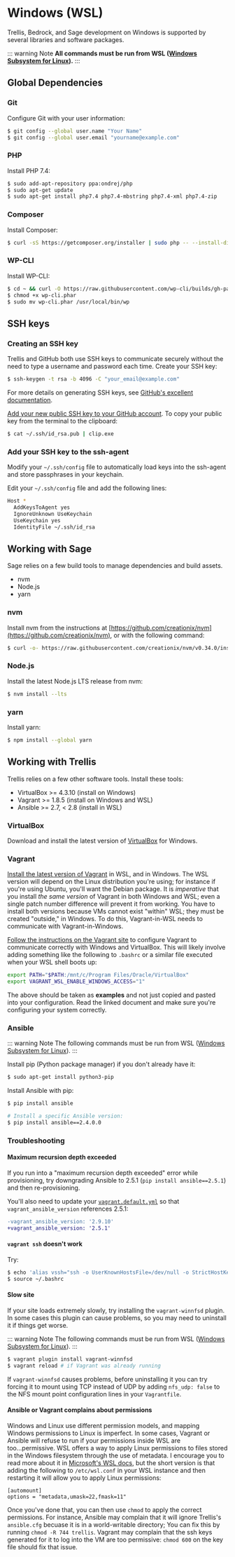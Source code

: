 # Windows (WSL)

Trellis, Bedrock, and Sage development on Windows is supported by several libraries and software packages. 

::: warning Note
**All commands must be run from WSL ([Windows Subsystem for Linux](https://docs.microsoft.com/en-us/windows/wsl/install-win10)).**
:::

## Global Dependencies

### Git

Configure Git with your user information:

```bash
$ git config --global user.name "Your Name"
$ git config --global user.email "yourname@example.com"
```

### PHP

Install PHP 7.4:

```bash
$ sudo add-apt-repository ppa:ondrej/php
$ sudo apt-get update
$ sudo apt-get install php7.4 php7.4-mbstring php7.4-xml php7.4-zip
```

### Composer

Install Composer:

```bash
$ curl -sS https://getcomposer.org/installer | sudo php -- --install-dir=/usr/local/bin --filename=composer
```

### WP-CLI

Install WP-CLI:

```bash
$ cd ~ && curl -O https://raw.githubusercontent.com/wp-cli/builds/gh-pages/phar/wp-cli.phar
$ chmod +x wp-cli.phar
$ sudo mv wp-cli.phar /usr/local/bin/wp
```

## SSH keys

### Creating an SSH key

Trellis and GitHub both use SSH keys to communicate securely without the need to type a username and password each time. Create your SSH key:

```bash
$ ssh-keygen -t rsa -b 4096 -C "your_email@example.com"
```

For more details on generating SSH keys, see [GitHub's excellent documentation](https://help.github.com/articles/generating-a-new-ssh-key-and-adding-it-to-the-ssh-agent/).

[Add your new public SSH key to your GitHub account](https://github.com/settings/ssh/new). To copy your public key from the terminal to the clipboard:

```bash
$ cat ~/.ssh/id_rsa.pub | clip.exe
```

### Add your SSH key to the ssh-agent

Modify your `~/.ssh/config` file to automatically load keys into the ssh-agent and store passphrases in your keychain.

Edit your `~/.ssh/config` file and add the following lines:

```bash
Host *
  AddKeysToAgent yes
  IgnoreUnknown UseKeychain
  UseKeychain yes
  IdentityFile ~/.ssh/id_rsa
```

## Working with Sage

Sage relies on a few build tools to manage dependencies and build assets.

- nvm
- Node.js
- yarn

### nvm

Install nvm from the instructions at [https://github.com/creationix/nvm](https://github.com/creationix/nvm), or with the following command:

```bash
$ curl -o- https://raw.githubusercontent.com/creationix/nvm/v0.34.0/install.sh | bash
```

### Node.js

Install the latest Node.js LTS release from nvm:

```bash
$ nvm install --lts
```

### yarn

Install yarn:

```bash
$ npm install --global yarn
```

## Working with Trellis

Trellis relies on a few other software tools. Install these tools:

- VirtualBox >= 4.3.10 (install on Windows)
- Vagrant >= 1.8.5 (install on Windows and WSL)
- Ansible >= 2.7, < 2.8 (install in WSL)


### VirtualBox

Download and install the latest version of [VirtualBox](https://www.virtualbox.org/wiki/Downloads) for Windows.

### Vagrant

[Install the latest version of Vagrant](https://www.vagrantup.com/downloads.html) in WSL, and in Windows. The WSL version will depend on the Linux distribution you're using; for instance if you're using Ubuntu, you'll want the Debian package. It is *imperative* that you install *the same version* of Vagrant in both Windows and WSL; even a single patch number difference will prevent it from working. You have to install both versions because VMs cannot exist "within" WSL; they must be created "outside," in Windows. To do this, Vagrant-in-WSL needs to communicate with Vagrant-in-Windows.

[Follow the instructions on the Vagrant site](https://www.vagrantup.com/docs/other/wsl.html) to configure Vagrant to communicate correctly with Windows and VirtualBox. This will likely involve adding something like the following to `.bashrc` or a similar file executed when your WSL shell boots up:

```bash
export PATH="$PATH:/mnt/c/Program Files/Oracle/VirtualBox"
export VAGRANT_WSL_ENABLE_WINDOWS_ACCESS="1"
```

The above should be taken as **examples** and not just copied and pasted into your configuration. Read the linked document and make sure you're configuring your system correctly.

### Ansible

::: warning Note
The following commands must be run from WSL ([Windows Subsystem for Linux](https://docs.microsoft.com/en-us/windows/wsl/install-win10)).
:::

Install pip (Python package manager) if you don't already have it:

```bash
$ sudo apt-get install python3-pip
```

Install Ansible with pip:
```bash
$ pip install ansible

# Install a specific Ansible version:
$ pip install ansible==2.4.0.0
```

### Troubleshooting

#### Maximum recursion depth exceeded

If you run into a "maximum recursion depth exceeded" error while provisioning, try downgrading Ansible to 2.5.1 (`pip install ansible==2.5.1`) and then re-provisioning.

You'll also need to update your [`vagrant.default.yml`](https://github.com/roots/trellis/blob/19b0ce6da683d7038484e55b6a312776057a04a6/vagrant.default.yml#L7) so that `vagrant_ansible_version` references 2.5.1:

```diff
-vagrant_ansible_version: '2.9.10'
+vagrant_ansible_version: '2.5.1'
```

#### `vagrant ssh` doesn't work

Try:

```bash
$ echo 'alias vssh="ssh -o UserKnownHostsFile=/dev/null -o StrictHostKeyChecking=no vagrant@127.0.0.1 -i ./.vagrant/machines/default/virtualbox/private_key -p"' >> ~/.bashrc
$ source ~/.bashrc
```

#### Slow site

If your site loads extremely slowly, try installing the `vagrant-winnfsd` plugin. In some cases this plugin can cause problems, so you may need to uninstall it if things get worse.

::: warning Note
The following commands must be run from WSL ([Windows Subsystem for Linux](https://docs.microsoft.com/en-us/windows/wsl/install-win10)).
:::

```bash
$ vagrant plugin install vagrant-winnfsd
$ vagrant reload # if Vagrant was already running
```

If `vagrant-winnfsd` causes problems, before uninstalling it you can try forcing it to mount using TCP instead of UDP by adding `nfs_udp: false` to the NFS mount point configuration lines in your `Vagrantfile`.

#### Ansible or Vagrant complains about permissions

Windows and Linux use different permission models, and mapping Windows permissions to Linux is imperfect. In some cases, Vagrant or Ansible will refuse to run if your permissions inside WSL are too...permissive. WSL offers a way to apply Linux permissions to files stored in the Windows filesystem through the use of metadata. I encourage you to read more about it in [Microsoft's WSL docs](https://devblogs.microsoft.com/commandline/automatically-configuring-wsl/), but the short version is that adding the following to `/etc/wsl.conf` in your WSL instance and then restarting it will allow you to apply Linux permissions:

```
[automount]
options = "metadata,umask=22,fmask=11"
```

Once you've done that, you can then use `chmod` to apply the correct permissions. For instance, Ansible may complain that it will ignore Trellis's `ansible.cfg` becuase it is in a world-writable directory; You can fix this by running `chmod -R 744 trellis`. Vagrant may complain that the ssh keys generated for it to log into the VM are too permissive: `chmod 600` on the key file should fix that issue.
